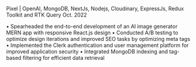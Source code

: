 Pixel | OpenAI, MongoDB, NextJs, Nodejs, Cloudinary, ExpressJs, Redux Toolkit and RTK Query Oct. 2022

• Spearheaded the end-to-end development of an AI image generator MERN app with responsive React.js design
• Conducted A/B testing to optimize design iterations and improved SEO tasks by optimizing meta tags
• Implemented the Clerk authentication and user management platform for improved application security
• Integrated MongoDB indexing and tag-based filtering for efficient data retrieval
